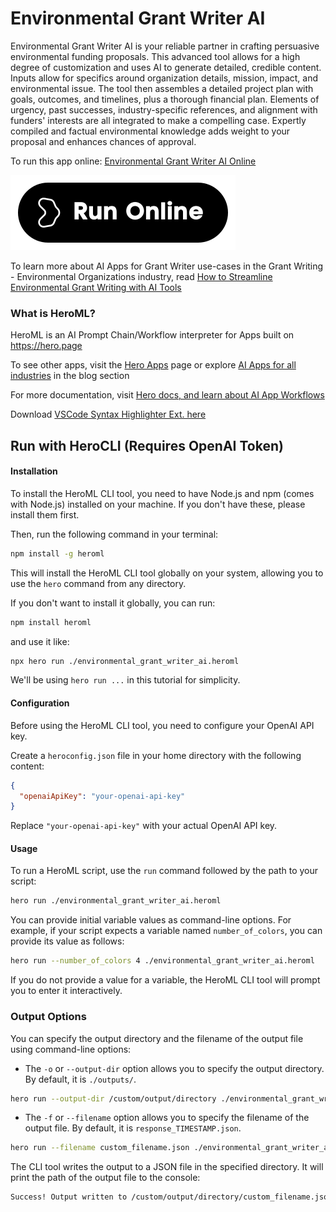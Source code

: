 # Environmental Grant Writer AI

Environmental Grant Writer AI is your reliable partner in crafting persuasive environmental funding proposals. This advanced tool allows for a high degree of customization and uses AI to generate detailed, credible content. Inputs allow for specifics around organization details, mission, impact, and environmental issue. The tool then assembles a detailed project plan with goals, outcomes, and timelines, plus a thorough financial plan. Elements of urgency, past successes, industry-specific references, and alignment with funders' interests are all integrated to make a compelling case. Expertly compiled and factual environmental knowledge adds weight to your proposal and enhances chances of approval.

To run this app online: [Environmental Grant Writer AI Online](https://hero.page/app/environmental-grant-writer-ai-tailored-credible-environmental-funding-proposals/RUbggnp02TAVaejoAsml)

[![Run Environmental Grant Writer AI Online](/assets/run.svg)](https://hero.page/app/environmental-grant-writer-ai-tailored-credible-environmental-funding-proposals/RUbggnp02TAVaejoAsml)

To learn more about AI Apps for Grant Writer use-cases in the Grant Writing - Environmental Organizations industry, read [How to Streamline Environmental Grant Writing with AI Tools](https://hero.page/blog/ai/grant-writing-environmental-organizations/how-to-streamline-environmental-grant-writing-with-ai-tools/170913)

### What is HeroML?
HeroML is an AI Prompt Chain/Workflow interpreter for Apps built on https://hero.page 

To see other apps, visit the [Hero Apps](https://hero.page/apps) page or explore [AI Apps for all industries](https://hero.page/blog) in the blog section

For more documentation, visit [Hero docs, and learn about AI App Workflows](https://hero.page/tutorials/introduction-to-heroml)

Download [VSCode Syntax Highlighter Ext. here](https://marketplace.visualstudio.com/items?itemName=hero-page.heroml)

## Run with HeroCLI (Requires OpenAI Token)

#### Installation

To install the HeroML CLI tool, you need to have Node.js and npm (comes with Node.js) installed on your machine. If you don't have these, please install them first. 

Then, run the following command in your terminal:

```bash
npm install -g heroml
```

This will install the HeroML CLI tool globally on your system, allowing you to use the `hero` command from any directory.

If you don't want to install it globally, you can run:

```bash
npm install heroml
```

and use it like:

```bash
npx hero run ./environmental_grant_writer_ai.heroml
```

We'll be using `hero run ...` in this tutorial for simplicity.

#### Configuration

Before using the HeroML CLI tool, you need to configure your OpenAI API key. 

Create a `heroconfig.json` file in your home directory with the following content:

```json
{
  "openaiApiKey": "your-openai-api-key"
}
```

Replace `"your-openai-api-key"` with your actual OpenAI API key.

#### Usage

To run a HeroML script, use the `run` command followed by the path to your script:

```bash
hero run ./environmental_grant_writer_ai.heroml
```

You can provide initial variable values as command-line options. For example, if your script expects a variable named `number_of_colors`, you can provide its value as follows:

```bash
hero run --number_of_colors 4 ./environmental_grant_writer_ai.heroml
```

If you do not provide a value for a variable, the HeroML CLI tool will prompt you to enter it interactively.

### Output Options

You can specify the output directory and the filename of the output file using command-line options:

- The `-o` or `--output-dir` option allows you to specify the output directory. By default, it is `./outputs/`.

```bash
hero run --output-dir /custom/output/directory ./environmental_grant_writer_ai.heroml
```

- The `-f` or `--filename` option allows you to specify the filename of the output file. By default, it is `response_TIMESTAMP.json`.

```bash
hero run --filename custom_filename.json ./environmental_grant_writer_ai.heroml
```

The CLI tool writes the output to a JSON file in the specified directory. It will print the path of the output file to the console:

```bash
Success! Output written to /custom/output/directory/custom_filename.json
```

